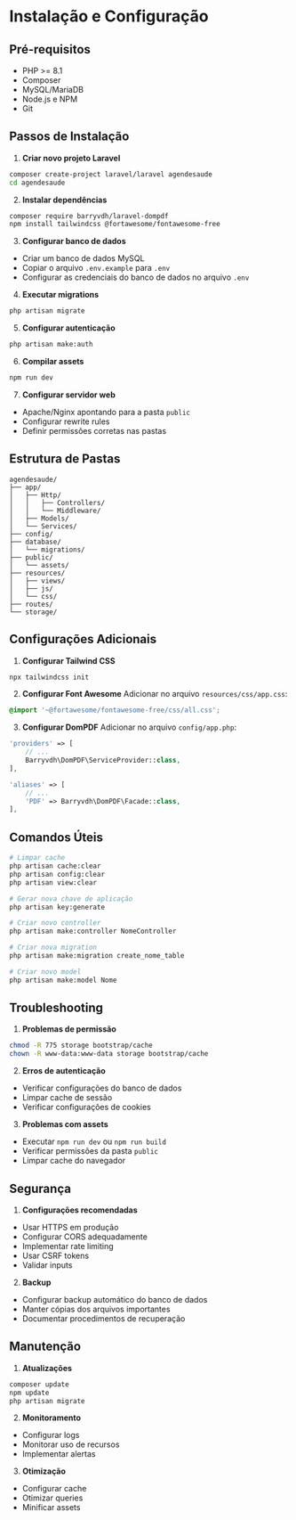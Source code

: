 # Instalação e Configuração

## Pré-requisitos
- PHP >= 8.1
- Composer
- MySQL/MariaDB
- Node.js e NPM
- Git

## Passos de Instalação

1. **Criar novo projeto Laravel**
```bash
composer create-project laravel/laravel agendesaude
cd agendesaude
```

2. **Instalar dependências**
```bash
composer require barryvdh/laravel-dompdf
npm install tailwindcss @fortawesome/fontawesome-free
```

3. **Configurar banco de dados**
- Criar um banco de dados MySQL
- Copiar o arquivo `.env.example` para `.env`
- Configurar as credenciais do banco de dados no arquivo `.env`

4. **Executar migrations**
```bash
php artisan migrate
```

5. **Configurar autenticação**
```bash
php artisan make:auth
```

6. **Compilar assets**
```bash
npm run dev
```

7. **Configurar servidor web**
- Apache/Nginx apontando para a pasta `public`
- Configurar rewrite rules
- Definir permissões corretas nas pastas

## Estrutura de Pastas

```
agendesaude/
├── app/
│   ├── Http/
│   │   ├── Controllers/
│   │   └── Middleware/
│   ├── Models/
│   └── Services/
├── config/
├── database/
│   └── migrations/
├── public/
│   └── assets/
├── resources/
│   ├── views/
│   ├── js/
│   └── css/
├── routes/
└── storage/
```

## Configurações Adicionais

1. **Configurar Tailwind CSS**
```bash
npx tailwindcss init
```

2. **Configurar Font Awesome**
Adicionar no arquivo `resources/css/app.css`:
```css
@import '~@fortawesome/fontawesome-free/css/all.css';
```

3. **Configurar DomPDF**
Adicionar no arquivo `config/app.php`:
```php
'providers' => [
    // ...
    Barryvdh\DomPDF\ServiceProvider::class,
],

'aliases' => [
    // ...
    'PDF' => Barryvdh\DomPDF\Facade::class,
],
```

## Comandos Úteis

```bash
# Limpar cache
php artisan cache:clear
php artisan config:clear
php artisan view:clear

# Gerar nova chave de aplicação
php artisan key:generate

# Criar novo controller
php artisan make:controller NomeController

# Criar nova migration
php artisan make:migration create_nome_table

# Criar novo model
php artisan make:model Nome
```

## Troubleshooting

1. **Problemas de permissão**
```bash
chmod -R 775 storage bootstrap/cache
chown -R www-data:www-data storage bootstrap/cache
```

2. **Erros de autenticação**
- Verificar configurações do banco de dados
- Limpar cache de sessão
- Verificar configurações de cookies

3. **Problemas com assets**
- Executar `npm run dev` ou `npm run build`
- Verificar permissões da pasta `public`
- Limpar cache do navegador

## Segurança

1. **Configurações recomendadas**
- Usar HTTPS em produção
- Configurar CORS adequadamente
- Implementar rate limiting
- Usar CSRF tokens
- Validar inputs

2. **Backup**
- Configurar backup automático do banco de dados
- Manter cópias dos arquivos importantes
- Documentar procedimentos de recuperação

## Manutenção

1. **Atualizações**
```bash
composer update
npm update
php artisan migrate
```

2. **Monitoramento**
- Configurar logs
- Monitorar uso de recursos
- Implementar alertas

3. **Otimização**
- Configurar cache
- Otimizar queries
- Minificar assets 